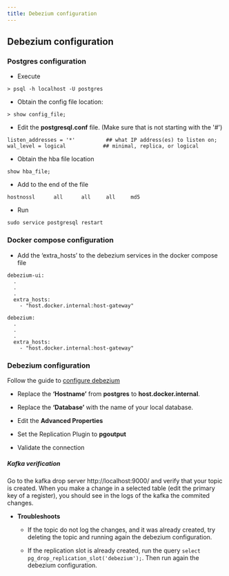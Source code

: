 ```yaml
---
title: Debezium configuration
---
```

## Debezium configuration

### Postgres configuration

* Execute
```
> psql -h localhost -U postgres
```
* Obtain the config file location: 
```
> show config_file;
```

* Edit the **postgresql.conf** file. (Make sure that is not starting with the '#')
```
listen_addresses = '*'			## what IP address(es) to listen on;
wal_level = logical			   ## minimal, replica, or logical
```

* Obtain the hba file location
```
show hba_file;
```

* Add to the end of the file
```
hostnossl      all		all		all		md5
```

* Run
```
sudo service postgresql restart
```
### Docker compose configuration

* Add the ‘extra_hosts’ to the debezium services in the docker compose file

``` docker
debezium-ui:
  .
  .
  .
  extra_hosts:
    - "host.docker.internal:host-gateway"
```
``` docker
debezium:
  .
  .
  .
  extra_hosts:
    - "host.docker.internal:host-gateway"
```

### Debezium configuration

Follow the guide to [configure debezium](https://docs/en/technical-documentation/etendo-environment/platform/HowToListenNewTablesInEtendoRX)

* Replace the **‘Hostname’** from **postgres** to **host.docker.internal**.

* Replace the **‘Database’** with the name of your local database.

* Edit the **Advanced Properties**

* Set the Replication Plugin to **pgoutput**

* Validate the connection

##### Kafka verification
Go to the kafka drop server http://localhost:9000/ and verify that your topic is created. When you make a change in a selected table (edit the primary key of a register), you should see in the logs of the kafka the commited changes.

* **Troubleshoots**
	* If the topic do not log the changes, and it was already created, try deleting the topic and running again the debezium configuration.
  
  * If the replication slot is already created, run the query `select pg_drop_replication_slot('debezium');`. Then run again the debezium configuration.
  
	
